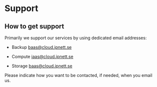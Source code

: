 # Support

## How to get support

Primarily we support our services by using dedicated email addresses:

* Backup baas@cloud.ipnett.se

* Compute iaas@cloud.ipnett.se

* Storage baas@cloud.ipnett.se

Please indicate how you want to be contacted, if needed, when you email us.


